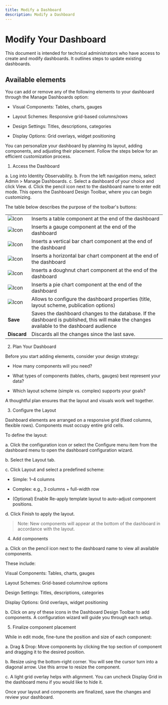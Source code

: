 ```yaml
---
title: Modify a Dashboard
description: Modify a Dashboard
---
```


# Modify Your Dashboard 

This document is intended for technical administrators who have access to create and modify dashboards. It outlines steps to update existing dashboards. 

## Available elements 

You can add or remove any of the following elements to your dashboard through the Manage Dashboards option:  

* Visual Components: Tables, charts, gauges 

* Layout Schemes: Responsive grid-based columns/rows 

* Design Settings: Titles, descriptions, categories 

* Display Options: Grid overlays, widget positioning 

You can personalize your dashboard by planning its layout, adding components, and adjusting their placement. Follow the steps below for an efficient customization process. 

 

1. Access the Dashboard 

a. Log into Identity Observability. 
b. From the left navigation menu, select Admin > Manage Dashboards. 
c. Select a dashboard of your choice and click View. 
d. Click the pencil icon next to the dashboard name to enter edit mode. This opens the Dashboard Design Toolbar, where you can begin customizing. 


The table below describes the purpose of the toolbar's buttons:

|||
|-|-|
|![Icon](./images/table_24.png "Icon") | Inserts a table component at the end of the dashboard <tr></tr> |
|![Icon](./images/gauge_24.png "Icon") | Inserts a gauge component at the end of the dashboard <tr></tr>  |
|![Icon](./images/vbarchart_24.png "Icon")| Inserts a vertical bar chart component at the end of the dashboard <tr></tr>  |
|![Icon](./images/hbarchart_24.png "Icon")| Inserts a horizontal bar chart component at the end of the dashboard <tr></tr>  |
|![Icon](./images/donutchart_24.png "Icon")| Inserts a doughnut chart component at the end of the dashboard <tr></tr>  |
|![Icon](./images/piechart_24.png "Icon")| Inserts a pie chart component at the end of the dashboard <tr></tr>  |
|![Icon](./images/configure_24.png "Icon")| Allows to configure the dashboard properties (title, layout scheme, publication options) <tr></tr>  |
| **Save** | Saves the dashboard changes to the database. If the dashboard is published, this will make the changes available to the dashboard audience <tr></tr> |
|  **Discard** | Discards all the changes since the last save. <tr></tr> |

2. Plan Your Dashboard 

Before you start adding elements, consider your design strategy: 

* How many components will you need? 

* What types of components (tables, charts, gauges) best represent your data? 

* Which layout scheme (simple vs. complex) supports your goals? 

A thoughtful plan ensures that the layout and visuals work well together. 


3. Configure the Layout 

Dashboard elements are arranged on a responsive grid (fixed columns, flexible rows). Components must occupy entire grid cells.  

To define the layout: 

a. Click the configuration icon or select the Configure menu item from the dashboard menu to open the dashboard configuration wizard.  
 
b. Select the Layout tab. 

c. Click Layout and select a predefined scheme: 

  * Simple: 1–4 columns 

  * Complex: e.g., 3 columns + full-width row 

  * (Optional) Enable Re-apply template layout to auto-adjust component positions. 

d. Click Finish to apply the layout. 

> Note: New components will appear at the bottom of the dashboard in accordance with the layout. 
 

4. Add components 

a. Click on the pencil icon next to the dashboard name to view all available components. 

 These include: 

Visual Components: Tables, charts, gauges 

Layout Schemes: Grid-based column/row options 

Design Settings: Titles, descriptions, categories 

Display Options: Grid overlays, widget positioning 
 

b. Click on any of these icons in the Dashboard Design Toolbar to add components. A configuration wizard will guide you through each setup. 


5. Finalize component placement 

While in edit mode, fine-tune the position and size of each component: 

a. Drag & Drop: Move components by clicking the top section of component and dragging it to the desired position.  

b. Resize using the bottom-right corner. You will see the cursor turn into a diagonal arrow. Use this arrow to resize the component.  

c. A light grid overlay helps with alignment. You can uncheck Display Grid in the dashboard menu if you would like to hide it.  

 
Once your layout and components are finalized, save the changes and review your dashboard.  

 
